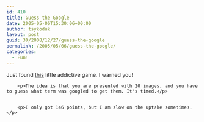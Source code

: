 ```yaml
---
id: 410
title: Guess the Google
date: 2005-05-06T15:30:06+00:00
author: tsykoduk
layout: post
guid: 30/2008/12/27/guess-the-google
permalink: /2005/05/06/guess-the-google/
categories:
  - Fun!
---
```

<p>Just found <a href="http://grant.robinson.name/projects/guess-the-google/">this</a> little addictive game. I warned you!</p>


		<p>The idea is that you are presented with 20 images, and you have to guess what term was googled to get them. It's timed.</p>


		<p>I only got 146 points, but I am slow on the uptake sometimes.</p>